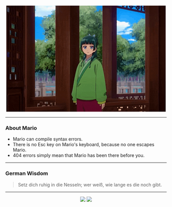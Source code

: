 <p align="center">
  <img src="assets/maomao.gif" />
</p>

---

### About Mario
- Mario can compile syntax errors.
- There is no Esc key on Mario's keyboard, because no one escapes Mario.
- 404 errors simply mean that Mario has been there before you.

---

### German Wisdom
> Setz dich ruhig in die Nesseln; wer weiß, wie lange es die noch gibt.

---

<p align="center">
  <a>
    <img height="180em" src="https://github-readme-stats-eight-theta.vercel.app/api?username=Torfkopp&show_icons=true&theme=dark&include_all_commits=true&count_private=true"/>
  </a>
  <a href="https://github.com/Torfkopp?tab=repositories">
    <img height="180em" src="https://github-readme-stats-eight-theta.vercel.app/api/top-langs/?username=torfkopp&layout=compact&theme=dark&langs_count=8&hide=java"/>
  </a>
</p>
